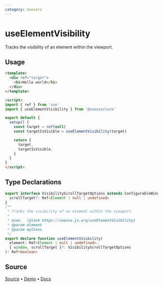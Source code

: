 ```yaml
---
category: Sensors
---
```


# useElementVisibility

Tracks the visibility of an element within the viewport.

## Usage

```html
<template>
  <div ref="target">
    <h1>Hello world</h1>
  </div>
</template>

<script>
import { ref } from 'vue'
import { useElementVisibility } from '@vueuse/core'

export default {
  setup() {
    const target = ref(null)
    const targetIsVisible = useElementVisibility(target)

    return {
      target,
      targetIsVisible,
    }
  }
}
</script>
```


<!--FOOTER_STARTS-->
## Type Declarations

```typescript
export interface VisibilityScrollTargetOptions extends ConfigurableWindow {
  scrollTarget?: Ref<Element | null | undefined>
}
/**
 * Tracks the visibility of an element within the viewport.
 *
 * @see   {@link https://vueuse.js.org/useElementVisibility}
 * @param element
 * @param options
 */
export declare function useElementVisibility(
  element: Ref<Element | null | undefined>,
  { window, scrollTarget }?: VisibilityScrollTargetOptions
): Ref<boolean>
```

## Source

[Source](https://github.com/vueuse/vueuse/blob/master/packages/core/useElementVisibility/index.ts) • [Demo](https://github.com/vueuse/vueuse/blob/master/packages/core/useElementVisibility/demo.vue) • [Docs](https://github.com/vueuse/vueuse/blob/master/packages/core/useElementVisibility/index.md)


<!--FOOTER_ENDS-->